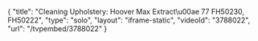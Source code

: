 {
    "title": "Cleaning Upholstery: Hoover Max Extract\u00ae 77 FH50230, FH50222",
    "type": "solo",
    "layout": "iframe-static",
    "videoId": "3788022",
    "url": "\/tvpembed\/3788022"
}